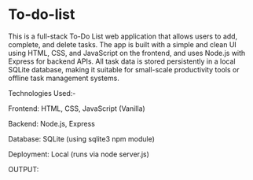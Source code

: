 # To-do-list

This is a full-stack To-Do List web application that allows users to add, complete, and delete tasks. The app is built with a simple and clean UI using HTML, CSS, and JavaScript on the frontend, and uses Node.js with Express for backend APIs. All task data is stored persistently in a local SQLite database, making it suitable for small-scale productivity tools or offline task management systems.

Technologies Used:-

Frontend: HTML, CSS, JavaScript (Vanilla)

Backend: Node.js, Express

Database: SQLite (using sqlite3 npm module)

Deployment: Local (runs via node server.js)

OUTPUT:

